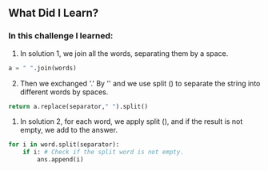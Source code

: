 ## What Did I Learn?

### In this challenge I learned:

1. In solution 1, we join all the words, separating them by a space.
```python
a = " ".join(words)
```

2. Then we exchanged '.' By '' and we use split () to separate the string into different words by spaces.
```python
return a.replace(separator," ").split()
```

1. In solution 2, for each word, we apply split (), and if the result is not empty, we add to the answer.
```python
for i in word.split(separator):
    if i: # Check if the split word is not empty.
        ans.append(i)
```